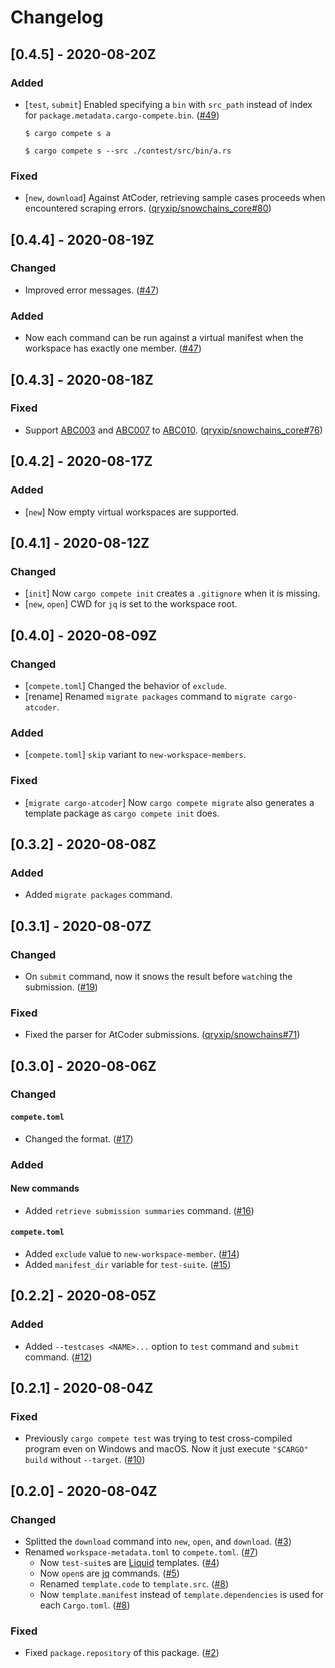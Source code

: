 # Changelog

## [0.4.5] - 2020-08-20Z

### Added

- [`test`, `submit`] Enabled specifying a `bin` with `src_path` instead of index for `package.metadata.cargo-compete.bin`. ([#49](https://github.com/qryxip/cargo-compete/pull/49))

    ```console
    $ cargo compete s a
    ```

    ```console
    $ cargo compete s --src ./contest/src/bin/a.rs
    ```

### Fixed

- [`new`, `download`] Against AtCoder, retrieving sample cases proceeds when encountered scraping errors. ([qryxip/snowchains_core#80](https://github.com/qryxip/snowchains/pull/80))

## [0.4.4] - 2020-08-19Z

### Changed

- Improved error messages. ([#47](https://github.com/qryxip/cargo-compete/pull/47))

### Added

- Now each command can be run against a virtual manifest when the workspace has exactly one member. ([#47](https://github.com/qryxip/cargo-compete/pull/47))

## [0.4.3] - 2020-08-18Z

### Fixed

- Support [ABC003](https://atcoder.jp/contests/abc003) and [ABC007](https://atcoder.jp/contests/abc007) to [ABC010](https://atcoder.jp/contests/abc010). ([qryxip/snowchains_core#76](https://github.com/qryxip/snowchains/pull/76))

## [0.4.2] - 2020-08-17Z

### Added

- [`new`] Now empty virtual workspaces are supported.

## [0.4.1] - 2020-08-12Z

### Changed

- [`init`] Now `cargo compete init` creates a `.gitignore` when it is missing.
- [`new`, `open`] CWD for `jq` is set to the workspace root.

## [0.4.0] - 2020-08-09Z

### Changed

- [`compete.toml`] Changed the behavior of `exclude`.
- [rename] Renamed `migrate packages` command to `migrate cargo-atcoder`.

### Added

- [`compete.toml`] `skip` variant to `new-workspace-members`.

### Fixed

- [`migrate cargo-atcoder`] Now `cargo compete migrate` also generates a template package as `cargo compete init` does.

## [0.3.2] - 2020-08-08Z

### Added

- Added `migrate packages` command.

## [0.3.1] - 2020-08-07Z

### Changed

- On `submit` command, now it snows the result before `watch`ing the submission. ([#19](https://github.com/qryxip/cargo-compete/pull/19))

### Fixed

- Fixed the parser for AtCoder submissions. ([qryxip/snowchains#71](https://github.com/qryxip/snowchains/pull/71))

## [0.3.0] - 2020-08-06Z

### Changed

#### `compete.toml`

- Changed the format. ([#17](https://github.com/qryxip/cargo-compete/pull/17))

### Added

#### New commands

- Added `retrieve submission summaries` command. ([#16](https://github.com/qryxip/cargo-compete/pull/16))

#### `compete.toml`

- Added `exclude` value to `new-workspace-member`. ([#14](https://github.com/qryxip/cargo-compete/pull/14))
- Added `manifest_dir` variable for `test-suite`. ([#15](https://github.com/qryxip/cargo-compete/pull/15))

## [0.2.2] - 2020-08-05Z

### Added

- Added `--testcases <NAME>...` option to `test` command and `submit` command. ([#12](https://github.com/qryxip/cargo-compete/pull/12))

## [0.2.1] - 2020-08-04Z

### Fixed

- Previously `cargo compete test` was trying to test cross-compiled program even on Windows and macOS. Now it just execute `"$CARGO" build` without `--target`. ([#10](https://github.com/qryxip/cargo-compete/pull/10))

## [0.2.0] - 2020-08-04Z

### Changed

- Splitted the `download` command into `new`, `open`, and `download`. ([#3](https://github.com/qryxip/cargo-compete/pull/3))
- Renamed `workspace-metadata.toml` to `compete.toml`. ([#7](https://github.com/qryxip/cargo-compete/pull/7))
    - Now `test-suite`s are [Liquid](https://shopify.github.io/liquid/) templates.  ([#4](https://github.com/qryxip/cargo-compete/pull/4))
    - Now `open`s are [jq](https://github.com/stedolan/jq) commands. ([#5](https://github.com/qryxip/cargo-compete/pull/5))
    - Renamed `template.code` to `template.src`.  ([#8](https://github.com/qryxip/cargo-compete/pull/8))
    - Now `template.manifest` instead of `template.dependencies` is used for each `Cargo.toml`.  ([#8](https://github.com/qryxip/cargo-compete/pull/8))

### Fixed

- Fixed `package.repository` of this package. ([#2](https://github.com/qryxip/cargo-compete/pull/3))
